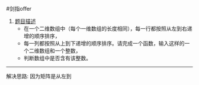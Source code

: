 #剑指offer
1. [题目描述](https://www.nowcoder.com/practice/abc3fe2ce8e146608e868a70efebf62e?tpId=13&tqId=11154&tPage=1)
   * 在一个二维数组中（每个一维数组的长度相同），每一行都按照从左到右递增的顺序排序，
   * 每一列都按照从上到下递增的顺序排序。请完成一个函数，输入这样的一个二维数组和一个整数，
   * 判断数组中是否含有该整数。
---
解决思路:
因为矩阵是从左到        
